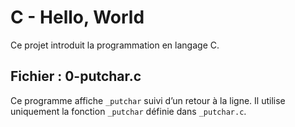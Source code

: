 # C - Hello, World

Ce projet introduit la programmation en langage C.

## Fichier : 0-putchar.c
Ce programme affiche `_putchar` suivi d’un retour à la ligne.
Il utilise uniquement la fonction `_putchar` définie dans `_putchar.c`.
